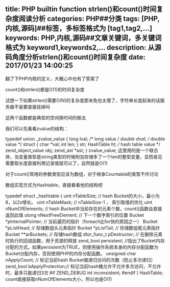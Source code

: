 title: PHP builtin function strlen()和count()时间复杂度阅读分析
categories: PHP##分类
tags: [PHP,内核,源码]##标签，多标签格式为 [tag1,tag2,...]
keywords: PHP,内核,源码##文章关键词，多关键词格式为 keyword1,keywords2,...
description: 从源码角度分析strlen()和count()时间复杂度
date: 2017/01/23 14:00:25
---

翻了下PHP内核的定义，大概心中也有了答案了

count()和strlen()都是O(1)的时间复杂度

试想一下如果strlen()需要O(N)的复杂度那未免也太慢了，字符串长度起来的话服务器不是要直接挂掉吗

这两个函数都是典型的空间换时间的做法

我们可以先看看zvalue的结构：

typedef union _zvalue_value {
   long lval;             /* long value */
   double dval;            /* double value */
   struct {
      char *val;
      int len;
   } str;
   HashTable *ht;          /* hash table value */
   zend_object_value obj;
   zend_ast *ast;
} zvalue_value;
这里用的是一个联合体，当变量类型是string类型的时候附加存储多了一个len的整型变量，显而易见需要取长度直接利用记录值就可以了，自然就是O(1)

对于count()常用的参数类型应该为数组，对于继承Countable的类暂不作讨论

数组实现方式为Hashtable，直接看看他的结构吧

typedef struct _hashtable { 
    uint nTableSize;        // hash Bucket的大小，最小为8，以2x增长。
    uint nTableMask;        // nTableSize-1 ， 索引取值的优化
    uint nNumOfElements;    // hash Bucket中当前存在的元素个数，count()函数会直接返回此值 
    ulong nNextFreeElement; // 下一个数字索引的位置
    Bucket *pInternalPointer;   // 当前遍历的指针（foreach比for快的原因之一）
    Bucket *pListHead;          // 存储数组头元素指针
    Bucket *pListTail;          // 存储数组尾元素指针
    Bucket **arBuckets;         // 存储hash数组
    dtor_func_t pDestructor;    // 在删除元素时执行的回调函数，用于资源的释放
    zend_bool persistent;       //指出了Bucket内存分配的方式。如果persisient为TRUE，则使用操作系统本身的内存分配函数为Bucket分配内存，否则使用PHP的内存分配函数。
    unsigned char nApplyCount; // 标记当前hash Bucket被递归访问的次数（防止多次递归）
    zend_bool bApplyProtection;// 标记当前hash桶允许不允许多次访问，不允许时，最多只能递归3次
#if ZEND_DEBUG
    int inconsistent;
#endif
} HashTable;
count直接获取nNumOfElements大小，所以也是O(1)